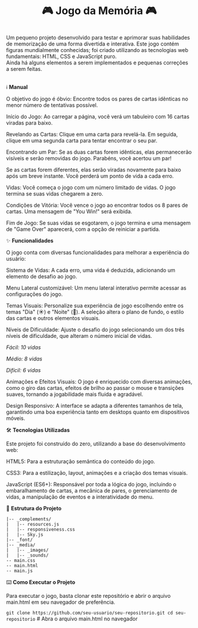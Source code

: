 <h1 align="center">🎮 Jogo da Memória 🎮</h1><br>
Um pequeno projeto desenvolvido para testar e aprimorar suas habilidades de memorização de uma forma divertida e interativa. Este jogo contém figuras mundialmente conhecidas; foi criado utilizando as tecnologias web fundamentais: HTML, CSS e JavaScript puro.<br>
Ainda há alguns elementos a serem implementados e pequenas correções a serem feitas.<br><br>

ℹ️ <strong>Manual</strong>

O objetivo do jogo é óbvio: Encontre todos os pares de cartas idênticas no menor número de tentativas possível.

Início do Jogo: Ao carregar a página, você verá um tabuleiro com 16 cartas viradas para baixo.

Revelando as Cartas: Clique em uma carta para revelá-la. Em seguida, clique em uma segunda carta para tentar encontrar o seu par.

Encontrando um Par: Se as duas cartas forem idênticas, elas permanecerão visíveis e serão removidas do jogo. Parabéns, você acertou um par!

Se as cartas forem diferentes, elas serão viradas novamente para baixo após um breve instante. Você perderá um ponto de vida a cada erro.

Vidas: Você começa o jogo com um número limitado de vidas. O jogo termina se suas vidas chegarem a zero.

Condições de Vitória: Você vence o jogo ao encontrar todos os 8 pares de cartas. Uma mensagem de "You Win!" será exibida.

Fim de Jogo: Se suas vidas se esgotarem, o jogo termina e uma mensagem de "Game Over" aparecerá, com a opção de reiniciar a partida.

✨ <strong>Funcionalidades</strong>

O jogo conta com diversas funcionalidades para melhorar a experiência do usuário:

Sistema de Vidas: A cada erro, uma vida é deduzida, adicionando um elemento de desafio ao jogo.

Menu Lateral customizável: Um menu lateral interativo permite acessar as configurações do jogo.

Temas Visuais: Personalize sua experiência de jogo escolhendo entre os temas "Dia" (☀️) e "Noite" (🌙). A seleção altera o plano de fundo, o estilo das cartas e outros elementos visuais.

Níveis de Dificuldade: Ajuste o desafio do jogo selecionando um dos três níveis de dificuldade, que alteram o número inicial de vidas.

<em>Fácil: 10 vidas

Médio: 8 vidas

Difícil: 6 vidas</em>

Animações e Efeitos Visuais: O jogo é enriquecido com diversas animações, como o giro das cartas, efeitos de brilho ao passar o mouse e transições suaves, tornando a jogabilidade mais fluida e agradável.

Design Responsivo: A interface se adapta a diferentes tamanhos de tela, garantindo uma boa experiência tanto em desktops quanto em dispositivos móveis.

🛠️ <strong>Tecnologias Utilizadas</strong>

Este projeto foi construído do zero, utilizando a base do desenvolvimento web:

HTML5: Para a estruturação semântica do conteúdo do jogo.

CSS3: Para a estilização, layout, animações e a criação dos temas visuais.

JavaScript (ES6+): Responsável por toda a lógica do jogo, incluindo o embaralhamento de cartas, a mecânica de pares, o gerenciamento de vidas, a manipulação de eventos e a interatividade do menu.<br>

📁 <strong>Estrutura do Projeto</strong>

`|-- _complements/`<br>
`|   |-- resources.js`<br>
`|   |-- responsiveness.css`<br>
`|   |-- Sky.js`<br>
`|-- _font/`<br>
`|-- _media/`<br>
`|   |-- _images/`<br>
`|   |-- _sounds/`<br>
`-- main.css`<br>
`-- main.html`<br>
`-- main.js`

⌨️ <strong>Como Executar o Projeto</strong>

Para executar o jogo, basta clonar este repositório e abrir o arquivo main.html em seu navegador de preferência.

`git clone https://github.com/seu-usuario/seu-repositorio.git
cd seu-repositorio` # Abra o arquivo main.html no navegador
